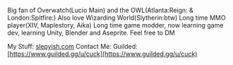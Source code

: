Big fan of Overwatch(Lucio Main) and the OWL(Atlanta:Reign: & London:Spitfire:) Also love Wizarding World(Slytherin:btw) Long time MMO player(XIV, Maplestory, Aika)
Long time game modder, now learning game dev, learning Unity, Blender and Aseprite. Feel free to DM

My Stuff: [slepyish.com](https://www.slepyish.com/)
Contact Me:
Guilded: [https://www.guilded.gg/u/cuck](https://www.guilded.gg/u/cuck)
